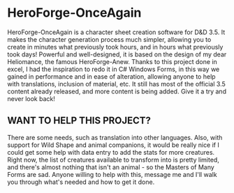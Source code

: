 HeroForge-OnceAgain
==============

HeroForge-OnceAgain is a character sheet creation software for D&D 3.5. 
It makes the character generation process much simpler, allowing you to create in minutes what previously took hours, and in hours what previously took days! 
Powerful and well-designed, it is based on the design of my dear Heliomance, the famous HeroForge-Anew. 
Thanks to this project done in excel, I had the inspiration to redo it in C# Windows Forms, in this way we gained in performance and in ease of alteration, allowing anyone to help with translations, inclusion of material, etc. 
It still has most of the official 3.5 content already released, and more content is being added. Give it a try and never look back!

## WANT TO HELP THIS PROJECT?
There are some needs, such as translation into other languages.
Also, with support for Wild Shape and animal companions, it would be really nice if I could get some help with data entry to add the stats for more creatures.
Right now, the list of creatures available to transform into is pretty limited, and there's almost nothing that isn't an animal - so the Masters of Many Forms are sad. Anyone willing to help with this, message me and I'll walk you through what's needed and how to get it done.